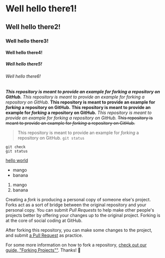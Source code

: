 # Well hello there1!
## Well hello there2!
### Well hello there3!
#### Well hello there4!
##### Well hello there5!
###### Well hello there6!

***This repository is meant to provide an example for *forking* a repository on GitHub.***
*This repository is meant to provide an example for *forking* a repository on GitHub.*
**This repository is meant to provide an example for *forking* a repository on GitHub.**
__This repository is meant to provide an example for *forking* a repository on GitHub.__
_This repository is meant to provide an example for *forking* a repository on GitHub._
~~This repository is meant to provide an example for *forking* a repository on GitHub.~~
>This repository is meant to provide an example for *forking* a repository on GitHub.
`git status `
```
git check
git status
```
[hello world](http://www.google.com)

- mango
- banana


1. mango
2. banana

Creating a *fork* is producing a personal copy of someone else's project. Forks act as a sort of bridge between the original repository and your personal copy. You can submit *Pull Requests* to help make other people's projects better by offering your changes up to the original project. Forking is at the core of social coding at GitHub.

After forking this repository, you can make some changes to the project, and submit [a Pull Request](https://github.com/octocat/Spoon-Knife/pulls) as practice.

For some more information on how to fork a repository, [check out our guide, "Forking Projects""](http://guides.github.com/overviews/forking/). Thanks! :sparkling_heart:
